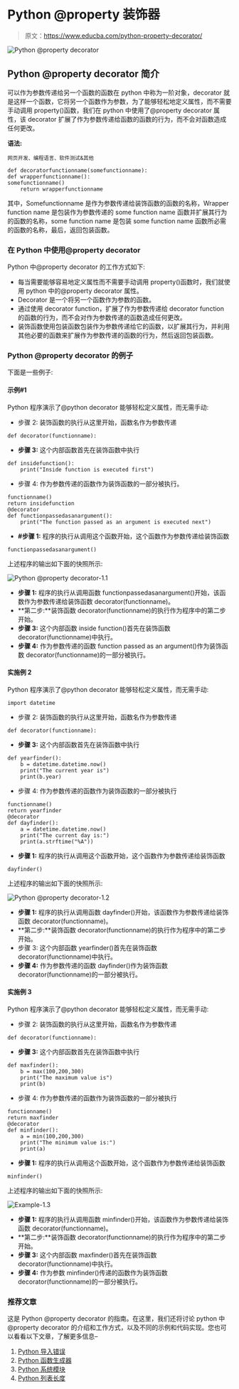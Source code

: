 # Python @property 装饰器

> 原文：<https://www.educba.com/python-property-decorator/>

![Python @property decorator](img/36c51a14096cc8be93a4acd6ccc50036.png)



## Python @property decorator 简介

可以作为参数传递给另一个函数的函数在 python 中称为一阶对象，decorator 就是这样一个函数，它将另一个函数作为参数，为了能够轻松地定义属性，而不需要手动调用 property()函数，我们在 python 中使用了@property decorator 属性，该 decorator 扩展了作为参数传递给函数的函数的行为，而不会对函数造成任何更改。

**语法:**

<small>网页开发、编程语言、软件测试&其他</small>

```
def decoratorfunctionname(somefunctionname):
def wrapperfunctionname():
somefunctionname()
    return wrapperfunctionname
```

其中，Somefunctionname 是作为参数传递给装饰函数的函数的名称，Wrapper function name 是包装作为参数传递的 some function name 函数并扩展其行为的函数的名称，some function name 是包装 some function name 函数所必需的函数的名称，最后，返回包装函数。

### 在 Python 中使用@property decorator

Python 中@property decorator 的工作方式如下:

*   每当需要能够容易地定义属性而不需要手动调用 property()函数时，我们就使用 python 中的@property decorator 属性。
*   Decorator 是一个将另一个函数作为参数的函数。
*   通过使用 decorator function，扩展了作为参数传递给 decorator function 的函数的行为，而不会对作为参数传递的函数造成任何更改。
*   装饰函数使用包装函数包装作为参数传递给它的函数，以扩展其行为，并利用其他必要的函数来扩展作为参数传递的函数的行为，然后返回包装函数。

### Python @property decorator 的例子

下面是一些例子:

#### 示例#1

Python 程序演示了@python decorator 能够轻松定义属性，而无需手动:

*   步骤 2: 装饰函数的执行从这里开始，函数名作为参数传递

```
def decorator(functionname):
```

*   **步骤 3:** 这个内部函数首先在装饰函数中执行

```
def insidefunction():
    print("Inside function is executed first")
```

*   步骤 4: 作为参数传递的函数作为装饰函数的一部分被执行。

```
functionname()
return insidefunction
@decorator
def functionpassedasanargument():
    print("The function passed as an argument is executed next")
```

*   **#步骤 1:** 程序的执行从调用这个函数开始，这个函数作为参数传递给装饰函数

```
functionpassedasanargument()
```

上述程序的输出如下面的快照所示:

![Python @property decorator-1.1](img/2d0b7a3be8e341a82a067cf804d6af43.png)



*   **步骤 1:** 程序的执行从调用函数 functionpassedasanargument()开始，该函数作为参数传递给装饰函数 decorator(functionname)。
*   **第二步:**装饰函数 decorator(functionname)的执行作为程序中的第二步开始。
*   **步骤 3:** 这个内部函数 inside function()首先在装饰函数 decorator(functionname)中执行。
*   **步骤 4:** 作为参数传递的函数 function passed as an argument()作为装饰函数 decorator(functionname)的一部分被执行。

#### 实施例 2

Python 程序演示了@python decorator 能够轻松定义属性，而无需手动:

```
import datetime
```

*   步骤 2: 装饰函数的执行从这里开始，函数名作为参数传递

```
def decorator(functionname):
```

*   **步骤 3:** 这个内部函数首先在装饰函数中执行

```
def yearfinder():
    b = datetime.datetime.now()
    print("The current year is")
    print(b.year)
```

*   步骤 4: 作为参数传递的函数作为装饰函数的一部分被执行

```
functionname()
return yearfinder
@decorator
def dayfinder():
    a = datetime.datetime.now()
    print("The current day is:")
    print(a.strftime("%A"))
```

*   **步骤 1:** 程序的执行从调用这个函数开始，这个函数作为参数传递给装饰函数

```
dayfinder()
```

上述程序的输出如下面的快照所示:

![Python @property decorator-1.2](img/214fe45ccac9cffb3e23d2936900edc7.png)



*   **步骤 1:** 程序的执行从调用函数 dayfinder()开始，该函数作为参数传递给装饰函数 decorator(functionname)。
*   **第二步:**装饰函数 decorator(functionname)的执行作为程序中的第二步开始。
*   步骤 3: 这个内部函数 yearfinder()首先在装饰函数 decorator(functionname)中执行。
*   **步骤 4:** 作为参数传递的函数 dayfinder()作为装饰函数 decorator(functionname)的一部分被执行。

#### 实施例 3

Python 程序演示了@python decorator 能够轻松定义属性，而无需手动:

*   步骤 2: 装饰函数的执行从这里开始，函数名作为参数传递

```
def decorator(functionname):
```

*   **步骤 3:** 这个内部函数首先在装饰函数中执行

```
def maxfinder():
    b = max(100,200,300)
    print("The maximum value is")
    print(b)
```

*   步骤 4: 作为参数传递的函数作为装饰函数的一部分被执行

```
functionname()
return maxfinder
@decorator
def minfinder():
    a = min(100,200,300)
    print("The minimum value is:")
    print(a)
```

*   **步骤 1:** 程序的执行从调用这个函数开始，这个函数作为参数传递给装饰函数

```
minfinder()
```

上述程序的输出如下面的快照所示:

![Example-1.3](img/d7e666295728eb4c3cd43f7548b6e812.png)



*   **步骤 1:** 程序的执行从调用函数 minfinder()开始，该函数作为参数传递给装饰函数 decorator(functionname)。
*   **第二步:**装饰函数 decorator(functionname)的执行作为程序中的第二步开始。
*   **步骤 3:** 这个内部函数 maxfinder()首先在装饰函数 decorator(functionname)中执行。
*   **步骤 4:** 作为参数 minfinder()传递的函数作为装饰函数 decorator(functionname)的一部分被执行。

### 推荐文章

这是 Python @property decorator 的指南。在这里，我们还将讨论 python 中@property decorator 的介绍和工作方式，以及不同的示例和代码实现。您也可以看看以下文章，了解更多信息–

1.  [Python 导入错误](https://www.educba.com/python-importerror/)
2.  [Python 函数生成器](https://www.educba.com/python-function-generator/)
3.  [Python 系统模块](https://www.educba.com/python-sys-module/)
4.  [Python 列表长度](https://www.educba.com/python-list-length/)





